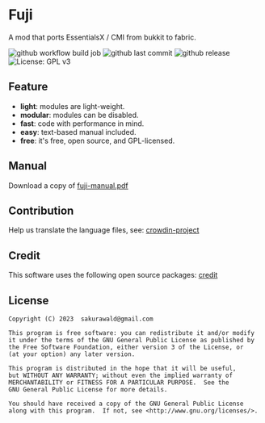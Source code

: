 # Fuji

A mod that ports EssentialsX / CMI from bukkit to fabric.

![github workflow build job](https://img.shields.io/github/actions/workflow/status/sakurawald/fuji/build.yml)
![github last commit](https://img.shields.io/github/last-commit/sakurawald/fuji)
![github release](https://img.shields.io/github/v/release/sakurawald/fuji)
![License: GPL v3](https://img.shields.io/badge/License-GPLv3-blue.svg)

## Feature

- **light**: modules are light-weight.
- **modular**: modules can be disabled.
- **fast**: code with performance in mind.
- **easy**: text-based manual included.
- **free**: it's free, open source, and GPL-licensed.

## Manual

Download a copy of [fuji-manual.pdf](
https://github.com/sakurawald/fuji/raw/dev/docs/release/fuji.pdf)

## Contribution
Help us translate the language files, see: [crowdin-project](https://crowdin.com/project/fuji-fabric)

## Credit

This software uses the following open source
packages: [credit](https://github.com/sakurawald/fuji/blob/dev/CREDIT.md)

## License

```
Copyright (C) 2023  sakurawald@gmail.com

This program is free software: you can redistribute it and/or modify
it under the terms of the GNU General Public License as published by
the Free Software Foundation, either version 3 of the License, or
(at your option) any later version.

This program is distributed in the hope that it will be useful,
but WITHOUT ANY WARRANTY; without even the implied warranty of
MERCHANTABILITY or FITNESS FOR A PARTICULAR PURPOSE.  See the
GNU General Public License for more details.

You should have received a copy of the GNU General Public License
along with this program.  If not, see <http://www.gnu.org/licenses/>.
```
